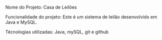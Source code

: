 Nome do Projeto: Casa de Leilões

Funcionalidade do projeto: Este é um sistema de leilão desenvolvido em Java e MySQL.

Técnologias utilizadas: Java, mySQL, git e github
